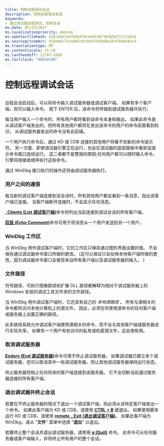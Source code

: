 ```yaml
---
title: 控制远程调试会话
description: 控制远程调试会话
keywords:
- 通过调试器远程调试，控制会话
ms.date: 05/23/2017
ms.localizationpriority: medium
ms.openlocfilehash: d16cb0e3ad76b6df9cebdfe07382b56f211cb824
ms.sourcegitcommit: 418e6617e2a695c9cb4b37b5b60e264760858acd
ms.translationtype: MT
ms.contentlocale: zh-CN
ms.lasthandoff: 12/07/2020
ms.locfileid: "96819199"
---
```

# <a name="controlling-a-remote-debugging-session"></a>控制远程调试会话


## <span id="ddk_controlling_a_remote_debugging_session_dbg"></span><span id="DDK_CONTROLLING_A_REMOTE_DEBUGGING_SESSION_DBG"></span>


远程会话启动后，可以将命令输入调试服务器或调试客户端。 如果有多个客户端，则可以输入命令。 按下 ENTER 后，该命令将传输到调试服务器并执行。

每当用户输入一个命令时，所有用户都将看到该命令本身和输出。 如果此命令是从调试客户端发出的，则所有其他用户都将在发出该命令的用户的命令前面看到标识。 从调试服务器发出的命令没有此前缀。

一个用户执行命令后，通过 KD 或 CDB 连接的其他用户将看不到新的命令提示符。 另一方面，即使调试器引擎正在运行，也会在调试器的底部面板中看到该提示命令窗口连续运行。 这二者都不是警报的原因;任何用户都可以随时输入命令，引擎将按接收顺序执行这些命令。

通过 WinDbg 接口执行的操作还将由调试服务器执行。

### <a name="span-idcommunication_between_usersspanspan-idcommunication_between_usersspancommunication-between-users"></a><span id="communication_between_users"></span><span id="COMMUNICATION_BETWEEN_USERS"></span>用户之间的通信

每当新的调试客户端连接到该会话时，所有其他用户都会看到一条消息，指出该客户端已连接。 当客户端断开连接时，不会显示任何消息。

[**. Clients (List 调试客户端)**](-clients--list-debugging-clients-.md)命令将列出当前连接到调试会话的所有客户端。

[**回显 (Echo Comment)**](-echo--echo-comment-.md)命令可用于将消息从一个用户发送到另一个用户。

### <a name="span-idwindbg_workspacesspanspan-idwindbg_workspacesspanwindbg-workspaces"></a><span id="windbg_workspaces"></span><span id="WINDBG_WORKSPACES"></span>WinDbg 工作区

当 WinDbg 用作调试客户端时，它的工作区只保存通过图形界面设置的值。 不会保存通过调试器命令窗口所做的更改。  (这可以保证只会反映本地客户端所做的更改，因为调试器命令窗口会接受来自所有客户端以及调试服务器的输入。 ) 

### <a name="span-idfile_pathsspanspan-idfile_pathsspanfile-paths"></a><span id="file_paths"></span><span id="FILE_PATHS"></span>文件路径

符号路径、可执行图像路径和扩展 DLL 路径都解释为相对于调试服务器上的 Windows 安装的调试工具文件夹的文件路径。

当 WinDbg 用作调试客户端时，它还具有自己的 *本地源路径* 。 所有与源相关的命令都将访问本地计算机上的源文件。 因此，必须在将使用源命令的任何客户端或服务器上设置正确的路径。

此多路径系统允许调试客户端使用源相关的命令，而不会与其他客户端或服务器进行实际共享。 如果有一个用户有权访问的私有或机密源文件，这会很有用。

### <a name="span-idcanceling_the_debugging_serverspanspan-idcanceling_the_debugging_serverspancanceling-the-debugging-server"></a><span id="canceling_the_debugging_server"></span><span id="CANCELING_THE_DEBUGGING_SERVER"></span>取消调试服务器

[**Endsrv (End 调试服务器)**](-endsrv--end-debugging-server-.md)命令可用于终止调试服务器。 如果调试器已建立多个调试服务器，您可以取消其中一些调试服务器，而让其他调试服务器保持运行状态。

终止服务器将阻止任何将来的客户端连接到该服务器。 它不会切断当前通过服务器连接的所有客户端。

### <a name="span-idexiting_the_debugger_and_terminating_the_sessionspanspan-idexiting_the_debugger_and_terminating_the_sessionspanexiting-the-debugger-and-terminating-the-session"></a><span id="exiting_the_debugger_and_terminating_the_session"></span><span id="EXITING_THE_DEBUGGER_AND_TERMINATING_THE_SESSION"></span>退出调试器并终止会话

若要在不终止服务器的情况下退出一个调试客户端，则必须从该特定客户端发出一个命令。 如果此客户端为 KD 或 CDB，请使用 [**CTRL + B**](ctrl-b--quit-local-debugger-.md) 键退出。 如果使用脚本运行 KD 或 CDB，请使用 [**remote \_ Exit (退出调试客户端)**](-remote-exit--exit-debugging-client-.md)。 如果此客户端为 WinDbg，请从 "**文件**" 菜单中选择 "**退出**" 以退出。

若要终止整个会话并退出调试服务器，请使用 [**q (Quit)**](q--qq--quit-.md) 命令。 此命令可从任何服务器或客户端输入，并将终止所有用户的整个会话。

 

 





